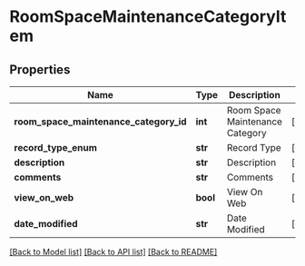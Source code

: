 # RoomSpaceMaintenanceCategoryItem

## Properties
Name | Type | Description | Notes
------------ | ------------- | ------------- | -------------
**room_space_maintenance_category_id** | **int** | Room Space Maintenance Category | [optional] 
**record_type_enum** | **str** | Record Type | [optional] 
**description** | **str** | Description | [optional] 
**comments** | **str** | Comments | [optional] 
**view_on_web** | **bool** | View On Web | [optional] 
**date_modified** | **str** | Date Modified | [optional] 

[[Back to Model list]](../README.md#documentation-for-models) [[Back to API list]](../README.md#documentation-for-api-endpoints) [[Back to README]](../README.md)


